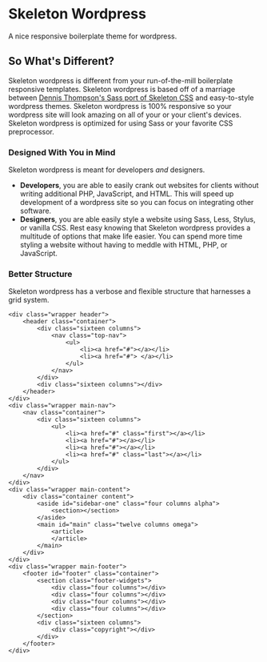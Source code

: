 Skeleton Wordpress
==================

A nice responsive boilerplate theme for wordpress.

## So What's Different?
Skeleton wordpress is different from your run-of-the-mill boilerplate responsive templates. Skeleton wordpress is based off of a marriage between [Dennis Thompson's Sass port of Skeleton CSS](https://github.com/atomicpages/skeleton-sass) and easy-to-style wordpress themes. Skeleton wordpress is 100% responsive so your wordpress site will look amazing on all of your or your client's devices. Skeleton wordpress is optimized for using Sass or your favorite CSS preprocessor.


### Designed With You in Mind
Skeleton wordpress is meant for developers *and* designers.

* **Developers**, you are able to easily crank out websites for clients without writing additional PHP, JavaScript, and HTML. This will speed up development of a wordpress site so you can focus on integrating other software.
* **Designers**, you are able easily style a website using Sass, Less, Stylus, or vanilla CSS. Rest easy knowing that Skeleton wordpress provides a multitude of options that make life easier. You can spend more time styling a website without having to meddle with HTML, PHP, or JavaScript.

### Better Structure
Skeleton wordpress has a verbose and flexible structure that harnesses a grid system.

	<div class="wrapper header">
		<header class="container">
			<div class="sixteen columns">
				<nav class="top-nav">
					<ul>
						<li><a href="#"></a></li>
						<li><a href="#"> </a></li>
					</ul>
				</nav>
			</div>
			<div class="sixteen columns"></div>
		</header>
	</div>
	<div class="wrapper main-nav">
		<nav class="container">
			<div class="sixteen columns">
				<ul>
					<li><a href="#" class="first"></a></li>
					<li><a href="#"></a></li>
					<li><a href="#"></a></li>
					<li><a href="#" class="last"></a></li>
				</ul>
			</div>
		</nav>
	</div>
	<div class="wrapper main-content">
		<div class="container content">
			<aside id="sidebar-one" class="four columns alpha">
				<section></section>
			</aside>
			<main id="main" class="twelve columns omega">
				<article>
				</article>
			</main>
		</div>
	</div>
	<div class="wrapper main-footer">
		<footer id="footer" class="container">
			<section class="footer-widgets">
				<div class="four columns"></div>
				<div class="four columns"></div>
				<div class="four columns"></div>
				<div class="four columns"></div>
			</section>
			<div class="sixteen columns">
				<div class="copyright"></div>
			</div>
		</footer>
	</div>